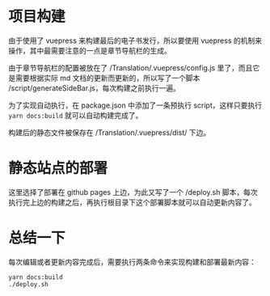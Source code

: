 # 项目构建

由于使用了 vuepress 来构建最后的电子书发行，所以要使用 vuepress 的机制来操作，其中最需要注意的一点是章节导航栏的生成。

由于章节导航栏的配置被放在了 /Translation/.vuepress/config.js 里了，而且它是需要根据实际 md 文档的更新而更新的，所以写了一个脚本 /script/generateSideBar.js，每次构建之前执行一遍。

为了实现自动执行，在 package.json 中添加了一条预执行 script，这样只要执行 `yarn docs:build` 就可以自动构建完成了。

构建后的静态文件被保存在 /Translation/.vuepress/dist/ 下边。

# 静态站点的部署

这里选择了部署在 github pages 上边，为此又写了一个 /deploy.sh 脚本，每次执行完上边的构建之后，再执行根目录下这个部署脚本就可以自动更新内容了。

# 总结一下

每次编辑或者更新内容完成后，需要执行两条命令来实现构建和部署最新内容：

~~~shell
yarn docs:build
./deploy.sh
~~~